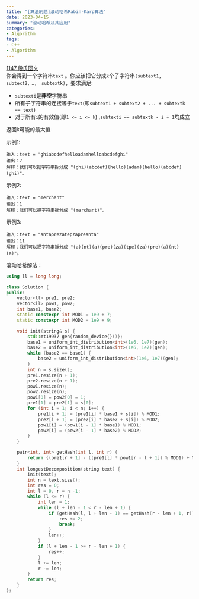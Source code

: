 ```yaml
---
title: "[算法刷题]滚动哈希Rabin-Karp算法"
date: 2023-04-15
summary: "滚动哈希及其应用"
categories:
- Algorithm
tags:
- C++
- Algorithm
---
```

[1147.段氏回文](https://leetcode.cn/problems/longest-chunked-palindrome-decomposition/description/)  
你会得到一个字符串`text` 。你应该把它分成`k`个子字符串`(subtext1, subtext2，…， subtextk)`，要求满足:  
- `subtexti`是**非空**字符串
- 所有子字符串的连接等于`text`(即`subtext1 + subtext2 + ... + subtextk == text`)
- 对于所有`i`的有效值(即`1 <= i <= k`) ,`subtexti == subtextk - i + 1`均成立

返回k可能的最大值

示例1:
```
输入：text = "ghiabcdefhelloadamhelloabcdefghi"
输出：7
解释：我们可以把字符串拆分成 "(ghi)(abcdef)(hello)(adam)(hello)(abcdef)(ghi)"。
```
示例2:
```
输入：text = "merchant"
输出：1
解释：我们可以把字符串拆分成 "(merchant)"。
```
示例3:
```
输入：text = "antaprezatepzapreanta"
输出：11
解释：我们可以把字符串拆分成 "(a)(nt)(a)(pre)(za)(tpe)(za)(pre)(a)(nt)(a)"。
```

滚动哈希解法：

```c++
using ll = long long;

class Solution {
public:
    vector<ll> pre1, pre2;
    vector<ll> pow1, pow2;
    int base1, base2;
    static constexpr int MOD1 = 1e9 + 7;
    static constexpr int MOD2 = 1e9 + 9;

    void init(string& s) {
        std::mt19937 gen{random_device{}()};
        base1 = uniform_int_distribution<int>(1e6, 1e7)(gen);
        base2 = uniform_int_distribution<int>(1e6, 1e7)(gen);
        while (base2 == base1) {
            base2 = uniform_int_distribution<int>(1e6, 1e7)(gen);
        }
        int n = s.size();
        pre1.resize(n + 1);
        pre2.resize(n + 1);
        pow1.resize(n);
        pow2.resize(n);
        pow1[0] = pow2[0] = 1;
        pre1[1] = pre2[1] = s[0];
        for (int i = 1; i < n; i++) {
            pre1[i + 1] = (pre1[i] * base1 + s[i]) % MOD1;
            pre2[i + 1] = (pre2[i] * base2 + s[i]) % MOD2;
            pow1[i] = (pow1[i - 1] * base1) % MOD1;
            pow2[i] = (pow2[i - 1] * base2) % MOD2;
        }
    }

    pair<int, int> getHash(int l, int r) {
        return {(pre1[r + 1] - ((pre1[l] * pow1[r - l + 1]) % MOD1) + MOD1) % MOD1, (pre2[r + 1] - (pre2[l] * pow2[r - l + 1]) % MOD2 + MOD2) % MOD2};
    }
    int longestDecomposition(string text) {
        init(text);
        int n = text.size();
        int res = 0;
        int l = 0, r = n -1;
        while (l <= r) {
            int len = 1;
            while (l + len - 1 < r - len + 1) {
                if (getHash(l, l + len - 1) == getHash(r - len + 1, r)) {
                    res += 2;
                    break;
                }
                len++;
            }
            if (l + len - 1 >= r - len + 1) {
                res++;
            }
            l += len;
            r -= len;
        }
        return res;
    }
};
```